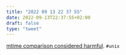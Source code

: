 ```yaml
---
title: "2022 09 13 22 37 55"
date: 2022-09-13T22:37:55+02:00
draft: false
type: "tweet"
---
```

[mtime comparison considered harmful](https://apenwarr.ca/log/20181113). `#unix`
